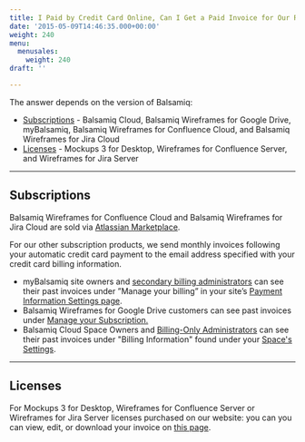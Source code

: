 ```yaml
---
title: I Paid by Credit Card Online, Can I Get a Paid Invoice for Our Records?
date: '2015-05-09T14:46:35.000+00:00'
weight: 240
menu:
  menusales:
    weight: 240
draft: ''

---
```


The answer depends on the version of Balsamiq:

*   [Subscriptions](#subscriptions) - Balsamiq Cloud, Balsamiq Wireframes for Google Drive, myBalsamiq, Balsamiq Wireframes for Confluence Cloud, and Balsamiq Wireframes for Jira Cloud
*   [Licenses](#licenses) - Mockups 3 for Desktop, Wireframes for Confluence Server, and Wireframes for Jira Server

* * *

## Subscriptions

Balsamiq Wireframes for Confluence Cloud and Balsamiq Wireframes for Jira Cloud are sold via [Atlassian Marketplace](/sales/marketplace/).

For our other subscription products, we send monthly invoices following your automatic credit card payment to the email address specified with your credit card billing information.

*   myBalsamiq site owners and [secondary billing administrators](https://docs.balsamiq.com/mybalsamiq/sitesettings/#4-designating-a-secondary-billing-administrator) can see their past invoices under ”Manage your billing” in your site’s [Payment Information Settings page](/sales/mybsubscriptions/#finding-past-invoices).
*   Balsamiq Wireframes for Google Drive customers can see past invoices under [Manage your Subscription.](/sales/gdrivesubscription/#finding-past-invoices)
*   Balsamiq Cloud Space Owners and [Billing-Only Administrators](https://docs.balsamiq.com/cloud/spaces/#making-someone-a-billing-only-administrator) can see their past invoices under "Billing Information" found under your [Space's Settings](/sales/cloudsubscriptions/#finding-past-invoices).

* * *

## Licenses

For Mockups 3 for Desktop, Wireframes for Confluence Server or Wireframes for Jira Server licenses purchased on our website: you can you can view, edit, or download your invoice on [this page](https://balsamiq.com/buy/invoice).
